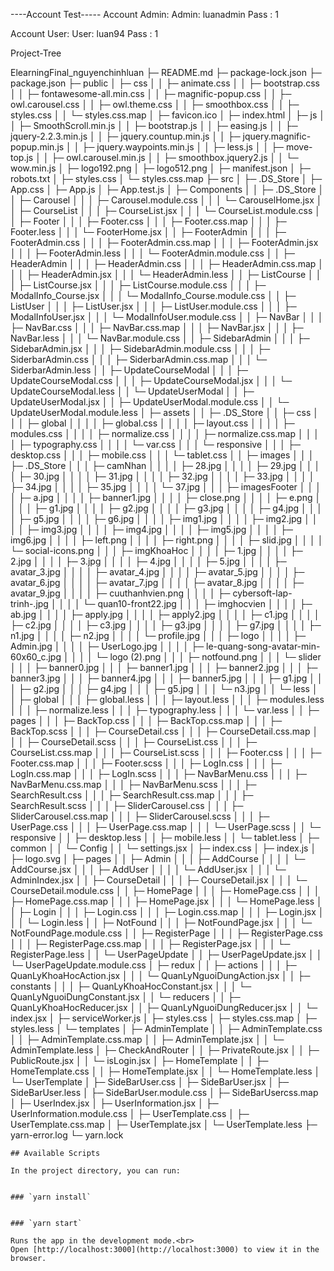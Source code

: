 
----Account Test-----
Account Admin:
      Admin: luanadmin
      Pass : 1

Account User:
      User: luan94
      Pass : 1

Project-Tree

ElearningFinal_nguyenchinhluan
├─ README.md
├─ package-lock.json
├─ package.json
├─ public
│  ├─ css
│  │  ├─ animate.css
│  │  ├─ bootstrap.css
│  │  ├─ fontawesome-all.min.css
│  │  ├─ magnific-popup.css
│  │  ├─ owl.carousel.css
│  │  ├─ owl.theme.css
│  │  ├─ smoothbox.css
│  │  ├─ styles.css
│  │  └─ styles.css.map
│  ├─ favicon.ico
│  ├─ index.html
│  ├─ js
│  │  ├─ SmoothScroll.min.js
│  │  ├─ bootstrap.js
│  │  ├─ easing.js
│  │  ├─ jquery-2.2.3.min.js
│  │  ├─ jquery.countup.min.js
│  │  ├─ jquery.magnific-popup.min.js
│  │  ├─ jquery.waypoints.min.js
│  │  ├─ less.js
│  │  ├─ move-top.js
│  │  ├─ owl.carousel.min.js
│  │  ├─ smoothbox.jquery2.js
│  │  └─ wow.min.js
│  ├─ logo192.png
│  ├─ logo512.png
│  ├─ manifest.json
│  ├─ robots.txt
│  ├─ styles.css
│  └─ styles.css.map
├─ src
│  ├─ .DS_Store
│  ├─ App.css
│  ├─ App.js
│  ├─ App.test.js
│  ├─ Components
│  │  ├─ .DS_Store
│  │  ├─ Carousel
│  │  │  ├─ Carousel.module.css
│  │  │  └─ CarouselHome.jsx
│  │  ├─ CourseList
│  │  │  ├─ CourseList.jsx
│  │  │  └─ CourseList.module.css
│  │  ├─ Footer
│  │  │  ├─ Footer.css
│  │  │  ├─ Footer.css.map
│  │  │  ├─ Footer.less
│  │  │  └─ FooterHome.jsx
│  │  ├─ FooterAdmin
│  │  │  ├─ FooterAdmin.css
│  │  │  ├─ FooterAdmin.css.map
│  │  │  ├─ FooterAdmin.jsx
│  │  │  ├─ FooterAdmin.less
│  │  │  └─ FooterAdmin.module.css
│  │  ├─ HeaderAdmin
│  │  │  ├─ HeaderAdmin.css
│  │  │  ├─ HeaderAdmin.css.map
│  │  │  ├─ HeaderAdmin.jsx
│  │  │  └─ HeaderAdmin.less
│  │  ├─ ListCourse
│  │  │  ├─ ListCourse.jsx
│  │  │  ├─ ListCourse.module.css
│  │  │  ├─ ModalInfo_Course.jsx
│  │  │  └─ ModalInfo_Course.module.css
│  │  ├─ ListUser
│  │  │  ├─ ListUser.jsx
│  │  │  ├─ ListUser.module.css
│  │  │  ├─ ModalInfoUser.jsx
│  │  │  └─ ModalInfoUser.module.css
│  │  ├─ NavBar
│  │  │  ├─ NavBar.css
│  │  │  ├─ NavBar.css.map
│  │  │  ├─ NavBar.jsx
│  │  │  ├─ NavBar.less
│  │  │  └─ NavBar.module.css
│  │  ├─ SidebarAdmin
│  │  │  ├─ SidebarAdmin.jsx
│  │  │  ├─ SidebarAdmin.module.css
│  │  │  ├─ SiderbarAdmin.css
│  │  │  ├─ SiderbarAdmin.css.map
│  │  │  └─ SiderbarAdmin.less
│  │  ├─ UpdateCourseModal
│  │  │  ├─ UpdateCourseModal.css
│  │  │  ├─ UpdateCourseModal.jsx
│  │  │  └─ UpdateCourseModal.less
│  │  └─ UpdateUserModal
│  │     ├─ UpdateUserModal.jsx
│  │     ├─ UpdateUserModal.module.css
│  │     └─ UpdateUserModal.module.less
│  ├─ assets
│  │  ├─ .DS_Store
│  │  ├─ css
│  │  │  ├─ global
│  │  │  │  ├─ global.css
│  │  │  │  ├─ layout.css
│  │  │  │  ├─ modules.css
│  │  │  │  ├─ normalize.css
│  │  │  │  ├─ normalize.css.map
│  │  │  │  ├─ typography.css
│  │  │  │  └─ var.css
│  │  │  └─ responsive
│  │  │     ├─ desktop.css
│  │  │     ├─ mobile.css
│  │  │     └─ tablet.css
│  │  ├─ images
│  │  │  ├─ .DS_Store
│  │  │  ├─ camNhan
│  │  │  │  ├─ 28.jpg
│  │  │  │  ├─ 29.jpg
│  │  │  │  ├─ 30.jpg
│  │  │  │  ├─ 31.jpg
│  │  │  │  ├─ 32.jpg
│  │  │  │  ├─ 33.jpg
│  │  │  │  ├─ 34.jpg
│  │  │  │  ├─ 35.jpg
│  │  │  │  └─ 37.jpg
│  │  │  ├─ imagesFooter
│  │  │  │  ├─ a.jpg
│  │  │  │  ├─ banner1.jpg
│  │  │  │  ├─ close.png
│  │  │  │  ├─ e.png
│  │  │  │  ├─ g1.jpg
│  │  │  │  ├─ g2.jpg
│  │  │  │  ├─ g3.jpg
│  │  │  │  ├─ g4.jpg
│  │  │  │  ├─ g5.jpg
│  │  │  │  ├─ g6.jpg
│  │  │  │  ├─ img1.jpg
│  │  │  │  ├─ img2.jpg
│  │  │  │  ├─ img3.jpg
│  │  │  │  ├─ img4.jpg
│  │  │  │  ├─ img5.jpg
│  │  │  │  ├─ img6.jpg
│  │  │  │  ├─ left.png
│  │  │  │  ├─ right.png
│  │  │  │  ├─ slid.jpg
│  │  │  │  └─ social-icons.png
│  │  │  ├─ imgKhoaHoc
│  │  │  │  ├─ 1.jpg
│  │  │  │  ├─ 2.jpg
│  │  │  │  ├─ 3.jpg
│  │  │  │  ├─ 4.jpg
│  │  │  │  ├─ 5.jpg
│  │  │  │  ├─ avatar_3.jpg
│  │  │  │  ├─ avatar_4.jpg
│  │  │  │  ├─ avatar_5.jpg
│  │  │  │  ├─ avatar_6.jpg
│  │  │  │  ├─ avatar_7.jpg
│  │  │  │  ├─ avatar_8.jpg
│  │  │  │  ├─ avatar_9.jpg
│  │  │  │  ├─ cuuthanhvien.png
│  │  │  │  ├─ cybersoft-lap-trinh-.jpg
│  │  │  │  └─ quan10-front22.jpg
│  │  │  ├─ imghocvien
│  │  │  │  ├─ ab.jpg
│  │  │  │  ├─ apply.jpg
│  │  │  │  ├─ apply2.jpg
│  │  │  │  ├─ c1.jpg
│  │  │  │  ├─ c2.jpg
│  │  │  │  ├─ c3.jpg
│  │  │  │  ├─ g3.jpg
│  │  │  │  ├─ g7.jpg
│  │  │  │  ├─ n1.jpg
│  │  │  │  ├─ n2.jpg
│  │  │  │  └─ profile.jpg
│  │  │  ├─ logo
│  │  │  │  ├─ Admin.jpg
│  │  │  │  ├─ UserLogo.jpg
│  │  │  │  ├─ le-quang-song-avatar-min-60x60_c.jpg
│  │  │  │  └─ logo (2).png
│  │  │  ├─ notfound.png
│  │  │  └─ slider
│  │  │     ├─ banner0.jpg
│  │  │     ├─ banner1.jpg
│  │  │     ├─ banner2.jpg
│  │  │     ├─ banner3.jpg
│  │  │     ├─ banner4.jpg
│  │  │     ├─ banner5.jpg
│  │  │     ├─ g1.jpg
│  │  │     ├─ g2.jpg
│  │  │     ├─ g4.jpg
│  │  │     ├─ g5.jpg
│  │  │     └─ n3.jpg
│  │  └─ less
│  │     ├─ global
│  │     │  ├─ global.less
│  │     │  ├─ layout.less
│  │     │  ├─ modules.less
│  │     │  ├─ normalize.less
│  │     │  ├─ typography.less
│  │     │  └─ var.less
│  │     ├─ pages
│  │     │  ├─ BackTop.css
│  │     │  ├─ BackTop.css.map
│  │     │  ├─ BackTop.scss
│  │     │  ├─ CourseDetail.css
│  │     │  ├─ CourseDetail.css.map
│  │     │  ├─ CourseDetail.scss
│  │     │  ├─ CourseList.css
│  │     │  ├─ CourseList.css.map
│  │     │  ├─ CourseList.scss
│  │     │  ├─ Footer.css
│  │     │  ├─ Footer.css.map
│  │     │  ├─ Footer.scss
│  │     │  ├─ LogIn.css
│  │     │  ├─ LogIn.css.map
│  │     │  ├─ LogIn.scss
│  │     │  ├─ NavBarMenu.css
│  │     │  ├─ NavBarMenu.css.map
│  │     │  ├─ NavBarMenu.scss
│  │     │  ├─ SearchResult.css
│  │     │  ├─ SearchResult.css.map
│  │     │  ├─ SearchResult.scss
│  │     │  ├─ SliderCarousel.css
│  │     │  ├─ SliderCarousel.css.map
│  │     │  ├─ SliderCarousel.scss
│  │     │  ├─ UserPage.css
│  │     │  ├─ UserPage.css.map
│  │     │  └─ UserPage.scss
│  │     └─ responsive
│  │        ├─ desktop.less
│  │        ├─ mobile.less
│  │        └─ tablet.less
│  ├─ common
│  │  └─ Config
│  │     └─ settings.jsx
│  ├─ index.css
│  ├─ index.js
│  ├─ logo.svg
│  ├─ pages
│  │  ├─ Admin
│  │  │  ├─ AddCourse
│  │  │  │  └─ AddCourse.jsx
│  │  │  ├─ AddUser
│  │  │  │  └─ AddUser.jsx
│  │  │  └─ AdminIndex.jsx
│  │  ├─ CourseDetail
│  │  │  ├─ CourseDetail.jsx
│  │  │  └─ CourseDetail.module.css
│  │  ├─ HomePage
│  │  │  ├─ HomePage.css
│  │  │  ├─ HomePage.css.map
│  │  │  ├─ HomePage.jsx
│  │  │  └─ HomePage.less
│  │  ├─ Login
│  │  │  ├─ Login.css
│  │  │  ├─ Login.css.map
│  │  │  ├─ Login.jsx
│  │  │  └─ Login.less
│  │  ├─ NotFound
│  │  │  ├─ NotFoundPage.jsx
│  │  │  └─ NotFoundPage.module.css
│  │  ├─ RegisterPage
│  │  │  ├─ RegisterPage.css
│  │  │  ├─ RegisterPage.css.map
│  │  │  ├─ RegisterPage.jsx
│  │  │  └─ RegisterPage.less
│  │  └─ UserPageUpdate
│  │     ├─ UserPageUpdate.jsx
│  │     └─ UserPageUpdate.module.css
│  ├─ redux
│  │  ├─ actions
│  │  │  ├─ QuanLyKhoaHocAction.jsx
│  │  │  └─ QuanLyNguoiDungAction.jsx
│  │  ├─ constants
│  │  │  ├─ QuanLyKhoaHocConstant.jsx
│  │  │  └─ QuanLyNguoiDungConstant.jsx
│  │  └─ reducers
│  │     ├─ QuanLyKhoaHocReducer.jsx
│  │     ├─ QuanLyNguoiDungReducer.jsx
│  │     └─ index.jsx
│  ├─ serviceWorker.js
│  ├─ styles.css
│  ├─ styles.css.map
│  ├─ styles.less
│  └─ templates
│     ├─ AdminTemplate
│     │  ├─ AdminTemplate.css
│     │  ├─ AdminTemplate.css.map
│     │  ├─ AdminTemplate.jsx
│     │  └─ AdminTemplate.less
│     ├─ CheckAndRouter
│     │  ├─ PrivateRoute.jsx
│     │  ├─ PublicRoute.jsx
│     │  └─ isLogin.jsx
│     ├─ HomeTemplate
│     │  ├─ HomeTemplate.css
│     │  ├─ HomeTemplate.jsx
│     │  └─ HomeTemplate.less
│     └─ UserTemplate
│        ├─ SideBarUser.css
│        ├─ SideBarUser.jsx
│        ├─ SideBarUser.less
│        ├─ SideBarUser.module.css
│        ├─ SideBarUsercss.map
│        ├─ UserIndex.jsx
│        ├─ UserInformation.jsx
│        ├─ UserInformation.module.css
│        ├─ UserTemplate.css
│        ├─ UserTemplate.css.map
│        ├─ UserTemplate.jsx
│        └─ UserTemplate.less
├─ yarn-error.log
└─ yarn.lock

```
## Available Scripts

In the project directory, you can run:


### `yarn install`


### `yarn start`

Runs the app in the development mode.<br>
Open [http://localhost:3000](http://localhost:3000) to view it in the browser.


